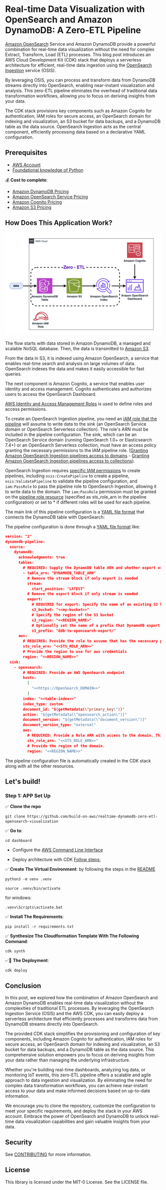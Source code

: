 # Real-time Data Visualization with OpenSearch and Amazon DynamoDB: A Zero-ETL Pipeline

[Amazon OpenSearch](https://docs.aws.amazon.com/es_es/opensearch-service/latest/developerguide/what-is.html) Service and Amazon DynamoDB provide a powerful combination for real-time data visualization without the need for complex Extract, Transform, Load (ETL) processes. This blog post introduces an AWS Cloud Development Kit (CDK) stack that deploys a serverless architecture for efficient, real-time data ingestion using the [OpenSearch Ingestion](https://docs.aws.amazon.com/opensearch-service/latest/developerguide/ingestion.html) service (OSIS).

By leveraging OSIS, you can process and transform data from DynamoDB streams directly into OpenSearch, enabling near-instant visualization and analysis. This zero-ETL pipeline eliminates the overhead of traditional data transformation workflows, allowing you to focus on deriving insights from your data.

The CDK stack provisions key components such as Amazon Cognito for authentication, IAM roles for secure access, an OpenSearch domain for indexing and visualization, an S3 bucket for data backups, and a DynamoDB table as the data source. OpenSearch Ingestion acts as the central component, efficiently processing data based on a declarative YAML configuration.


## Prerequisites

- [AWS Account](https://aws.amazon.com/resources/create-account/?sc_channel=el&sc_campaign=datamlwave&sc_content=cicdcfnaws&sc_geo=mult&sc_country=mult&sc_outcome=acq) 
-  [Foundational knowledge of Python](https://catalog.us-east-1.prod.workshops.aws/workshops/3d705026-9edc-40e8-b353-bdabb116c89c/)

💰 **Cost to complete**: 
- [Amazon DynamoDB Pricing](https://aws.amazon.com/dynamodb/pricing/)
- [Amazon OpenSearch Service Pricing](https://aws.amazon.com/opensearch-service/pricing/)
- [Amazon Cognito Pricing](https://aws.amazon.com/cognito/pricing/)
- [Amazon S3 Pricing](https://aws.amazon.com/s3/pricing/)

## How Does This Application Work?
![Authentication](imagen/diagram.jpg)

The flow starts with data stored in Amazon DynamoDB, a managed and scalable NoSQL database. Then, the data is transmitted to [Amazon S3](https://docs.aws.amazon.com/es_es/AmazonS3/latest/userguide/Welcome.html).

From the data in S3, it is indexed using Amazon OpenSearch, a service that enables real-time search and analysis on large volumes of data. OpenSearch indexes the data and makes it easily accessible for fast queries.

The next component is Amazon Cognito, a service that enables user identity and access management. Cognito authenticates and authorizes users to access the OpenSearch Dashboard.

[AWS Identity and Access Management Roles](https://docs.aws.amazon.com/es_es/IAM/latest/UserGuide/id_roles.html) is used to define roles and access permissions. 

To create an OpenSearch Ingestion pipeline, you need an [IAM role that the pipeline](https://docs.aws.amazon.com/opensearch-service/latest/developerguide/creating-pipeline.html?icmpid=docs_console_unmapped#manage-pipeline-prerequisites) will assume to write data to the sink (an OpenSearch Service domain or OpenSearch Serverless collection). The role's ARN must be included in the pipeline configuration. The sink, which can be an OpenSearch Service domain (running OpenSearch 1.0+ or Elasticsearch 7.4+) or an OpenSearch Serverless collection, must have an access policy granting the necessary permissions to the IAM pipeline role. ([Granting Amazon OpenSearch Ingestion pipelines access to domains](https://docs.aws.amazon.com/opensearch-service/latest/developerguide/pipeline-domain-access.html) - [Granting Amazon OpenSearch Ingestion pipelines access to collections](https://docs.aws.amazon.com/opensearch-service/latest/developerguide/pipeline-collection-access.html)).

OpenSearch Ingestion requires [specific IAM permissions](https://docs.aws.amazon.com/opensearch-service/latest/developerguide/creating-pipeline.html?icmpid=docs_console_unmapped#create-pipeline-permissions) to create pipelines, including `osis:CreatePipeline` to create a pipeline, `osis:ValidatePipeline` to validate the pipeline configuration, and `iam:PassRole` to pass the pipeline role to OpenSearch Ingestion, allowing it to write data to the domain. The `iam:PassRole` permission must be granted on the [pipeline role resource](https://docs.aws.amazon.com/opensearch-service/latest/developerguide/pipeline-domain-access.html#pipeline-access-configure) (specified as sts_role_arn in the pipeline configuration) or set to * if different roles will be used for each pipeline.

The main link of this pipeline configuration is a [YAML file format](https://github.com/build-on-aws/realtime-dynamodb-zero-etl-opensearch-visualization/blob/main/dashboard/dashboard/template.txt) that connects the DynamoDB table with OpenSearch: 

The pipeline configuration is done through a [YAML file format](https://github.com/build-on-aws/realtime-dynamodb-zero-etl-opensearch-visualization/blob/main/dashboard/dashboard/template.txt) like:

```Json
version: "2"
dynamodb-pipeline:
  source:
    dynamodb:
      acknowledgments: true
      tables:
        # REQUIRED: Supply the DynamoDB table ARN and whether export or stream processing is needed, or both
        - table_arn: "DYNAMODB_TABLE_ARN"
          # Remove the stream block if only export is needed
          stream:
            start_position: "LATEST"
          # Remove the export block if only stream is needed
          export:
            # REQUIRED for export: Specify the name of an existing S3 bucket for DynamoDB to write export data files to
            s3_bucket: "<<my-bucket>>"
            # Specify the region of the S3 bucket
            s3_region: "<<REGION_NAME>"
            # Optionally set the name of a prefix that DynamoDB export data files are written to in the bucket.
            s3_prefix: "ddb-to-opensearch-export/"
      aws:
        # REQUIRED: Provide the role to assume that has the necessary permissions to DynamoDB, OpenSearch, and S3.
        sts_role_arn: "<<STS_ROLE_ARN>>"
        # Provide the region to use for aws credentials
        region: "<<REGION_NAME>>"
  sink:
    - opensearch:
        # REQUIRED: Provide an AWS OpenSearch endpoint
        hosts:
          [
            "<<https://OpenSearch_DOMAIN>>"
          ]
        index: "<<table-index>>"
        index_type: custom
        document_id: "${getMetadata(\"primary_key\")}"
        action: "${getMetadata(\"opensearch_action\")}"
        document_version: "${getMetadata(\"document_version\")}"
        document_version_type: "external"
        aws:
          # REQUIRED: Provide a Role ARN with access to the domain. This role should have a trust relationship with osis-pipelines.amazonaws.com
          sts_role_arn: "<<STS_ROLE_ARN>>"
          # Provide the region of the domain.
          region: "<<REGION_NAME>>"
```
The pipeline configuration file is automatically created in the CDK stack along with all the other resources.

## Let's build!

### Step 1:  APP Set Up 

✅ **Clone the repo**

```
git clone https://github.com/build-on-aws/realtime-dynamodb-zero-etl-opensearch-visualization
```

✅ **Go to**: 

```
cd dashboard
```

- Configure the [AWS Command Line Interface](https://docs.aws.amazon.com/cli/latest/userguide/cli-chap-configure.html)

- Deploy architecture with CDK [Follow steps:](/private-assistant/README.md)

✅ **Create The Virtual Environment**: by following the steps in the [README](/private-assistant/README.md)

```
python3 -m venv .venv
```

```
source .venv/bin/activate
```
for windows: 

```
.venv\Scripts\activate.bat
```

✅ **Install The Requirements**:

```
pip install -r requirements.txt
```

✅ **Synthesize The Cloudformation Template With The Following Command**:

```
cdk synth
```

✅🚀 **The Deployment**:

```
cdk deploy
```


## Conclusion

In this post, we explored how the combination of Amazon OpenSearch and Amazon DynamoDB enables real-time data visualization without the complexities of traditional ETL processes. By leveraging the OpenSearch Ingestion Service (OSIS) and the AWS CDK, you can easily deploy a serverless architecture that efficiently processes and transforms data from DynamoDB streams directly into OpenSearch.

The provided CDK stack simplifies the provisioning and configuration of key components, including Amazon Cognito for authentication, IAM roles for secure access, an OpenSearch domain for indexing and visualization, an S3 bucket for data backups, and a DynamoDB table as the data source. This comprehensive solution empowers you to focus on deriving insights from your data rather than managing the underlying infrastructure.

Whether you're building real-time dashboards, analyzing log data, or monitoring IoT events, this zero-ETL pipeline offers a scalable and agile approach to data ingestion and visualization. By eliminating the need for complex data transformation workflows, you can achieve near-instant access to your data and make informed decisions based on up-to-date information.

We encourage you to clone the repository, customize the configuration to meet your specific requirements, and deploy the stack in your AWS account. Embrace the power of OpenSearch and DynamoDB to unlock real-time data visualization capabilities and gain valuable insights from your data.

## Security

See [CONTRIBUTING](CONTRIBUTING.md#security-issue-notifications) for more information.

## License

This library is licensed under the MIT-0 License. See the LICENSE file.

